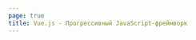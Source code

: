 ```yaml
---
page: true
title: Vue.js - Прогрессивный JavaScript-фреймворк
---
```


<script setup>
import Home from '@theme/components/Home.vue'
</script>

<Home />
